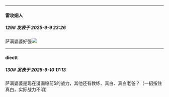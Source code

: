 ﻿
*****

####  雷攻姛人  
##### 129#       发表于 2025-9-9 23:26

萨满婆婆好强<img src="https://static.stage1st.com/image/smiley/face2017/169.gif" referrerpolicy="no-referrer">


*****

####  diectt  
##### 130#       发表于 2025-9-10 17:13

萨满婆婆是现在漫画稳前5的战力，其他还有教练、真白、真白老爸？（一招按住真白，实际战力不明）

